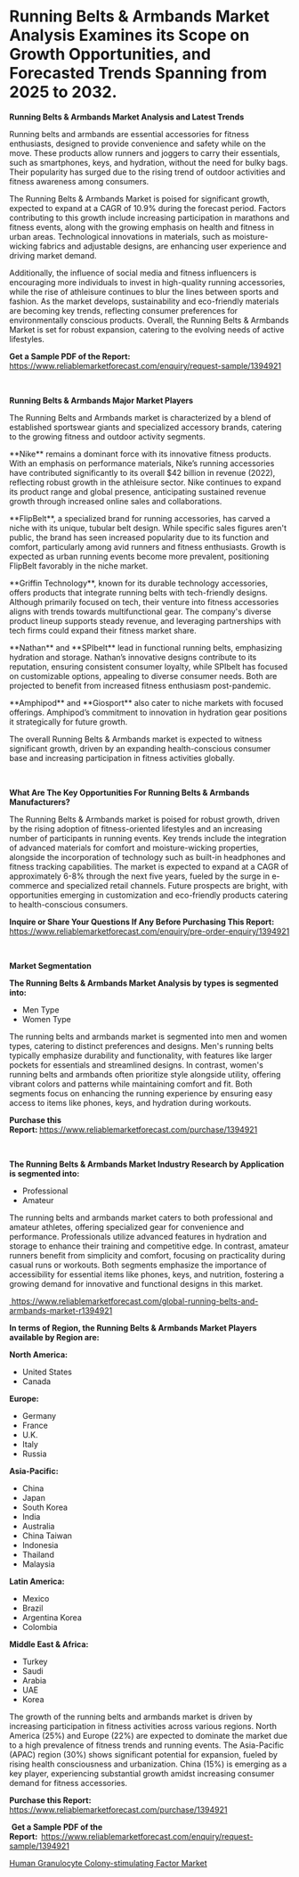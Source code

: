 <p><h1>Running Belts & Armbands Market Analysis Examines its Scope on Growth Opportunities, and Forecasted Trends Spanning from 2025 to 2032.</h1></p><p><strong>Running Belts & Armbands Market Analysis and Latest Trends</strong></p>
<p><p>Running belts and armbands are essential accessories for fitness enthusiasts, designed to provide convenience and safety while on the move. These products allow runners and joggers to carry their essentials, such as smartphones, keys, and hydration, without the need for bulky bags. Their popularity has surged due to the rising trend of outdoor activities and fitness awareness among consumers.</p><p>The Running Belts & Armbands Market is poised for significant growth, expected to expand at a CAGR of 10.9% during the forecast period. Factors contributing to this growth include increasing participation in marathons and fitness events, along with the growing emphasis on health and fitness in urban areas. Technological innovations in materials, such as moisture-wicking fabrics and adjustable designs, are enhancing user experience and driving market demand.</p><p>Additionally, the influence of social media and fitness influencers is encouraging more individuals to invest in high-quality running accessories, while the rise of athleisure continues to blur the lines between sports and fashion. As the market develops, sustainability and eco-friendly materials are becoming key trends, reflecting consumer preferences for environmentally conscious products. Overall, the Running Belts & Armbands Market is set for robust expansion, catering to the evolving needs of active lifestyles.</p></p>
<p><strong>Get a Sample PDF of the Report:&nbsp;</strong> <a href="https://www.reliablemarketforecast.com/enquiry/request-sample/1394921?utm_campaign=3491&utm_medium=2&utm_source=Github&utm_content=ia&utm_term=22032025&utm_id=running-belts-armbands">https://www.reliablemarketforecast.com/enquiry/request-sample/1394921</a></p>
<p>&nbsp;</p>
<p><strong>Running Belts & Armbands Major Market Players</strong></p>
<p><p>The Running Belts and Armbands market is characterized by a blend of established sportswear giants and specialized accessory brands, catering to the growing fitness and outdoor activity segments.</p><p>**Nike** remains a dominant force with its innovative fitness products. With an emphasis on performance materials, Nike’s running accessories have contributed significantly to its overall $42 billion in revenue (2022), reflecting robust growth in the athleisure sector. Nike continues to expand its product range and global presence, anticipating sustained revenue growth through increased online sales and collaborations.</p><p>**FlipBelt**, a specialized brand for running accessories, has carved a niche with its unique, tubular belt design. While specific sales figures aren't public, the brand has seen increased popularity due to its function and comfort, particularly among avid runners and fitness enthusiasts. Growth is expected as urban running events become more prevalent, positioning FlipBelt favorably in the niche market.</p><p>**Griffin Technology**, known for its durable technology accessories, offers products that integrate running belts with tech-friendly designs. Although primarily focused on tech, their venture into fitness accessories aligns with trends towards multifunctional gear. The company's diverse product lineup supports steady revenue, and leveraging partnerships with tech firms could expand their fitness market share.</p><p>**Nathan** and **SPIbelt** lead in functional running belts, emphasizing hydration and storage. Nathan’s innovative designs contribute to its reputation, ensuring consistent consumer loyalty, while SPIbelt has focused on customizable options, appealing to diverse consumer needs. Both are projected to benefit from increased fitness enthusiasm post-pandemic.</p><p>**Amphipod** and **Giosport** also cater to niche markets with focused offerings. Amphipod’s commitment to innovation in hydration gear positions it strategically for future growth.</p><p>The overall Running Belts & Armbands market is expected to witness significant growth, driven by an expanding health-conscious consumer base and increasing participation in fitness activities globally.</p></p>
<p>&nbsp;</p>
<p><strong>What Are The Key Opportunities For Running Belts & Armbands Manufacturers?</strong></p>
<p><p>The Running Belts & Armbands market is poised for robust growth, driven by the rising adoption of fitness-oriented lifestyles and an increasing number of participants in running events. Key trends include the integration of advanced materials for comfort and moisture-wicking properties, alongside the incorporation of technology such as built-in headphones and fitness tracking capabilities. The market is expected to expand at a CAGR of approximately 6-8% through the next five years, fueled by the surge in e-commerce and specialized retail channels. Future prospects are bright, with opportunities emerging in customization and eco-friendly products catering to health-conscious consumers.</p></p>
<p><strong>Inquire or Share Your Questions If Any Before Purchasing This Report:</strong> <a href="https://www.reliablemarketforecast.com/enquiry/pre-order-enquiry/1394921?utm_campaign=3491&utm_medium=2&utm_source=Github&utm_content=ia&utm_term=22032025&utm_id=running-belts-armbands">https://www.reliablemarketforecast.com/enquiry/pre-order-enquiry/1394921</a></p>
<p>&nbsp;</p>
<p><strong>Market Segmentation</strong></p>
<p><strong>The Running Belts & Armbands Market Analysis by types is segmented into:</strong></p>
<p><ul><li>Men Type</li><li>Women Type</li></ul></p>
<p><p>The running belts and armbands market is segmented into men and women types, catering to distinct preferences and designs. Men's running belts typically emphasize durability and functionality, with features like larger pockets for essentials and streamlined designs. In contrast, women's running belts and armbands often prioritize style alongside utility, offering vibrant colors and patterns while maintaining comfort and fit. Both segments focus on enhancing the running experience by ensuring easy access to items like phones, keys, and hydration during workouts.</p></p>
<p><strong>Purchase this Report:&nbsp;</strong><a href="https://www.reliablemarketforecast.com/purchase/1394921?utm_campaign=3491&utm_medium=2&utm_source=Github&utm_content=ia&utm_term=22032025&utm_id=running-belts-armbands">https://www.reliablemarketforecast.com/purchase/1394921</a></p>
<p>&nbsp;</p>
<p><strong>The Running Belts & Armbands Market Industry Research by Application is segmented into:</strong></p>
<p><ul><li>Professional</li><li>Amateur</li></ul></p>
<p><p>The running belts and armbands market caters to both professional and amateur athletes, offering specialized gear for convenience and performance. Professionals utilize advanced features in hydration and storage to enhance their training and competitive edge. In contrast, amateur runners benefit from simplicity and comfort, focusing on practicality during casual runs or workouts. Both segments emphasize the importance of accessibility for essential items like phones, keys, and nutrition, fostering a growing demand for innovative and functional designs in this market.</p></p>
<p><a href="https://www.reliablemarketforecast.com/global-running-belts-and-armbands-market-r1394921?utm_campaign=3491&utm_medium=2&utm_source=Github&utm_content=ia&utm_term=22032025&utm_id=running-belts-armbands">&nbsp;https://www.reliablemarketforecast.com/global-running-belts-and-armbands-market-r1394921</a></p>
<p><strong>In terms of Region, the Running Belts & Armbands Market Players available by Region are:</strong></p>
<p>
    <p> <strong> North America: </strong>
        <ul>
            <li>United States</li>
            <li>Canada</li>
        </ul>
        </p> 
    <p> <strong> Europe: </strong>
        <ul>
            <li>Germany</li>
            <li>France</li>
            <li>U.K.</li>
            <li>Italy</li>
            <li>Russia</li>
        </ul>
        </p> 
    <p> <strong> Asia-Pacific: </strong>
        <ul>
            <li>China</li>
            <li>Japan</li>
            <li>South Korea</li>
            <li>India</li>
            <li>Australia</li>
            <li>China Taiwan</li>
            <li>Indonesia</li>
            <li>Thailand</li>
            <li>Malaysia</li>
        </ul>
        </p> 
    <p> <strong> Latin America: </strong>
        <ul>
            <li>Mexico</li>
            <li>Brazil</li>
            <li>Argentina Korea</li>
            <li>Colombia</li>
        </ul>
        </p> 
    <p> <strong> Middle East & Africa: </strong>
        <ul>
            <li>Turkey</li>
            <li>Saudi</li>
            <li>Arabia</li>
            <li>UAE</li>
            <li>Korea</li>
        </ul>
    </p>
    </p>
<p><p>The growth of the running belts and armbands market is driven by increasing participation in fitness activities across various regions. North America (25%) and Europe (22%) are expected to dominate the market due to a high prevalence of fitness trends and running events. The Asia-Pacific (APAC) region (30%) shows significant potential for expansion, fueled by rising health consciousness and urbanization. China (15%) is emerging as a key player, experiencing substantial growth amidst increasing consumer demand for fitness accessories.</p></p>
<p><strong>Purchase this Report: </strong><a href="https://www.reliablemarketforecast.com/purchase/1394921?utm_campaign=3491&utm_medium=2&utm_source=Github&utm_content=ia&utm_term=22032025&utm_id=running-belts-armbands">https://www.reliablemarketforecast.com/purchase/1394921</a></p>
<p>&nbsp;<strong>Get a Sample PDF of the Report:&nbsp;&nbsp;</strong><a href="https://www.reliablemarketforecast.com/enquiry/request-sample/1394921?utm_campaign=3491&utm_medium=2&utm_source=Github&utm_content=ia&utm_term=22032025&utm_id=running-belts-armbands">https://www.reliablemarketforecast.com/enquiry/request-sample/1394921</a></p>
<p><strong></strong></p>
<p><p><a href="https://github.com/braisykhwezi/Market-Research-Report-List-1/blob/main/human-granulocyte-colony-stimulating-factor-market.md?utm_campaign=3491&utm_medium=2&utm_source=Github&utm_content=ia&utm_term=22032025&utm_id=running-belts-armbands">Human Granulocyte Colony-stimulating Factor Market</a></p></p>
